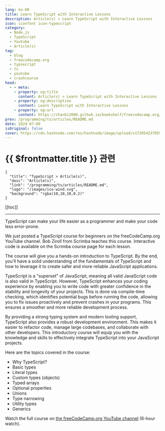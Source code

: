 ```yaml
---
lang: ko-KR
title: Learn TypeScript with Interactive Lessons
description: Article(s) > Learn TypeScript with Interactive Lessons
icon: iconfont icon-typescript
category: 
  - Node.js
  - TypeScript
  - Youtube
  - Article(s)
tag: 
  - blog
  - freecodecamp.org
  - typsecript
  - ts
  - youtube
  - crashcourse
head:
  - - meta:
    - property: og:title
      content: Article(s) > Learn TypeScript with Interactive Lessons
    - property: og:description
      content: Learn TypeScript with Interactive Lessons
    - property: og:url
      content: https://chanhi2000.github.io/bookshelf/freecodecamp.org/learn-typescript-with-interactive-lessons.html
prev: /programming/ts/articles/README.md
date: 2024-07-09
isOriginal: false
cover: https://cdn.hashnode.com/res/hashnode/image/upload/v1720542370595/ec02925b-57a2-4113-9446-648015e2b9f3.png
---
```


# {{ $frontmatter.title }} 관련

```component VPCard
{
  "title": "TypeScript > Article(s)",
  "desc": "Article(s)",
  "link": "/programming/ts/articles/README.md",
  "logo": "/images/ico-wind.svg",
  "background": "rgba(10,10,10,0.2)"
}
```

[[toc]]

---

<SiteInfo
  name="Learn TypeScript with Interactive Lessons"
  desc="TypeScript can make your life easier as a programmer and make your code less error-prone. We just posted a TypeScript course for beginners on the freeCodeCamp.org YouTube channel. Bob Ziroll from Scrimba teaches this course. Interactive code is avail..."
  url="https://freecodecamp.org/news/learn-typescript-with-interactive-lessons/"
  logo="https://cdn.freecodecamp.org/universal/favicons/favicon.ico"
  preview="https://cdn.hashnode.com/res/hashnode/image/upload/v1720542370595/ec02925b-57a2-4113-9446-648015e2b9f3.png"/>

TypeScript can make your life easier as a programmer and make your code less error-prone.

We just posted a TypeScript course for beginners on the freeCodeCamp.org YouTube channel. Bob Ziroll from Scrimba teaches this course. Interactive code is available on the Scrimba course page for each lesson.

The course will give you a hands-on introduction to TypeScript. By the end, you'll have a solid understanding of the fundamentals of TypeScript and how to leverage it to create safer and more reliable JavaScript applications.

TypeScript is a "superset" of JavaScript, meaning all valid JavaScript code is also valid in TypeScript. However, TypeScript enhances your coding experience by enabling you to write code with greater confidence in the stability and longevity of your projects. This is done via compile-time checking, which identifies potential bugs before running the code, allowing you to fix issues proactively and prevent crashes in your programs. This ensures a smoother and more reliable development process.

By providing a strong typing system and modern tooling support, TypeScript also provides a robust development environment. This makes it easier to refactor code, manage large codebases, and collaborate with other developers. This introductory course will equip you with the knowledge and skills to effectively integrate TypeScript into your JavaScript projects.

Here are the topics covered in the course:

- Why TypeScript?
- Basic types
- Literal types
- Custom types (objects)
- Typed arrays
- Optional properties
- Unions
- Type narrowing
- Utility types
- Generics

Watch the full course on [<FontIcon icon="fa-brands fa-youtube"/>the freeCodeCamp.org YouTube channel](https://youtu.be/SpwzRDUQ1GI) (6-hour watch).

<VidStack src="youtube/SpwzRDUQ1GI" />

